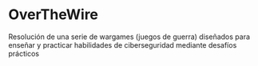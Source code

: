 # OverTheWire
Resolución de una serie de wargames (juegos de guerra) diseñados para enseñar y practicar habilidades de ciberseguridad mediante desafíos prácticos
